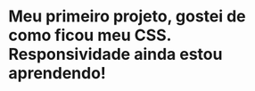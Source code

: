 <h1> Meu primeiro projeto, gostei de como ficou meu CSS. Responsividade ainda estou aprendendo! <h1/>
